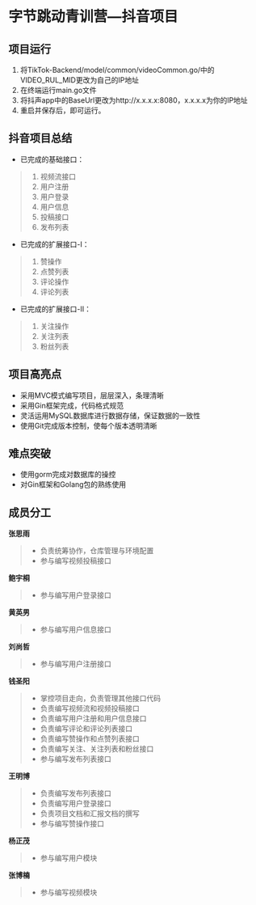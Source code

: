 # 字节跳动青训营—抖音项目

## 项目运行
1. 将TikTok-Backend/model/common/videoCommon.go/中的VIDEO_RUL_MID更改为自己的IP地址
2. 在终端运行main.go文件
3. 将抖声app中的BaseUrl更改为http://x.x.x.x:8080，x.x.x.x为你的IP地址
4. 重启并保存后，即可运行。

## 抖音项目总结
- 已完成的基础接口：
>    1. 视频流接口
>    2. 用户注册
>    3. 用户登录
>    4. 用户信息
>    5. 投稿接口
>    6. 发布列表
- 已完成的扩展接口-Ⅰ：
>    1. 赞操作
>    2. 点赞列表
>    3. 评论操作
>    4. 评论列表
- 已完成的扩展接口-Ⅱ：
>    1. 关注操作
>    2. 关注列表
>    3. 粉丝列表

## 项目高亮点
  - 采用MVC模式编写项目，层层深入，条理清晰
  - 采用Gin框架完成，代码格式规范
  - 灵活运用MySQL数据库进行数据存储，保证数据的一致性
  - 使用Git完成版本控制，使每个版本透明清晰

## 难点突破
  - 使用gorm完成对数据库的操控
  - 对Gin框架和Golang包的熟练使用

## 成员分工
**张思雨**
>- 负责统筹协作，仓库管理与环境配置
>- 参与编写视频投稿接口

**鲍宇桐** 
>- 参与编写用户登录接口

**黄英男**
>- 参与编写用户信息接口

**刘尚哲**
>- 参与编写用户注册接口

**钱圣阳**
>- 掌控项目走向，负责管理其他接口代码
>- 负责编写视频流和视频投稿接口
>- 负责编写用户注册和用户信息接口
>- 负责编写评论和评论列表接口
>- 负责编写赞操作和点赞列表接口
>- 负责编写关注、关注列表和粉丝接口
>- 参与编写发布列表接口

**王明博**
>- 负责编写发布列表接口
>- 负责编写用户登录接口
>- 负责项目文档和汇报文档的撰写
>- 参与编写赞操作接口

**杨正茂**
>- 参与编写用户模块

**张博楠**
>- 参与编写视频模块


